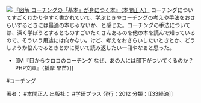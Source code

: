 
[![](https://images-fe.ssl-images-amazon.com/images/I/41qPmJBfYnL._SL160_.jpg)](http://www.amazon.co.jp/exec/obidos/ASIN/B00ARA4NC4/choiyaki81-22/ref=nosim)
[『図解 コーチングの「基本」が身につく本』（本間正人）](http://www.amazon.co.jp/exec/obidos/ASIN/B00ARA4NC4/choiyaki81-22/ref=nosim)
コーチングについてすごくわかりやすく書かれていて、学ぶときやコーチングの考えや手法をおさらいするときには最適の本じゃないか、と感じた。コーチングの手法については、深く学ぼうとするとものすごいたくさんあるのを他の本を読んで知っているので、そういう用途には向かない。けど、考えをおさらいしたいときとか、どうしようか悩んでるときとかに開いて読み返したい一冊やなぁと思った。

- [[M『目からウロコのコーチング なぜ、あの人には部下がついてくるのか？ PHP文庫』（播摩 早苗）]]

#コーチング 

著者： #本間正人 
出版社： #学研プラス
発行：2012
分類：[[33経済]]
